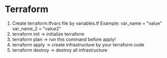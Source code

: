# Terraform

1. Create terraform.tfvars file by variables.tf
    Example:
        var_name = "value"
        var_name_2 = "value2" 
2. terraform init -> initialize terraform
3. terraform plan -> run this command before apply!
4. terraform apply -> create infrastructure by your terraform code
5. terraform destroy -> destroy all infrastructure
 